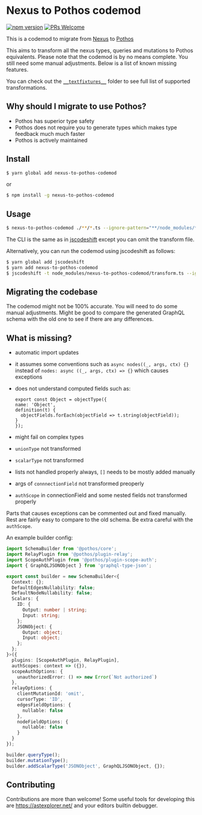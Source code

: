 # Nexus to Pothos codemod

[![npm version](https://badge.fury.io/js/nexus-to-pothos-codemod.svg)](https://www.npmjs.com/package/nexus-to-pothos-codemod)
[![PRs Welcome](https://img.shields.io/badge/PRs-welcome-brightgreen.svg?style=flat-square)](https://github.com/villesau/nexus-to-pothos-codemod/blob/master/README.md#Contributing)

This is a codemod to migrate from [Nexus](https://nexusjs.org/) to [Pothos](https://pothos-graphql.dev/)

This aims to transform all the nexus types, queries and mutations to Pothos equivalents. Please note that
the codemod is by no means complete. You still need some manual adjustments. Below is a list of known missing features.

You can check out the [`__textfixtures__`](https://github.com/villesau/nexus-to-pothos-codemod/tree/master/__testfixtures__) folder to see full list of supported transformations.

## Why should I migrate to use Pothos?

- Pothos has superior type safety
- Pothos does not require you to generate types which makes type feedback much much faster
- Pothos is actively maintained

## Install

```bash
$ yarn global add nexus-to-pothos-codemod
```

or

```bash
$ npm install -g nexus-to-pothos-codemod
```

## Usage

```bash
$ nexus-to-pothos-codemod ./**/*.ts --ignore-pattern="**/node_modules/**" --parser=ts
```

The CLI is the same as in [jscodeshift](https://github.com/facebook/jscodeshift)
except you can omit the transform file.

Alternatively, you can run the codemod using jscodeshift as follows:

```bash
$ yarn global add jscodeshift
$ yarn add nexus-to-pothos-codemod
$ jscodeshift -t node_modules/nexus-to-pothos-codemod/transform.ts --ignore-pattern="**/node_modules/**" ./**/*.js  --parser=ts
```

## Migrating the codebase

The codemod might not be 100% accurate. You will need to do some manual adjustments. Might be good to compare
the generated GraphQL schema with the old one to see if there are any differences.

## What is missing?

- automatic import updates
- it assumes some conventions such as `async nodes((_, args, ctx) {}` instead of `nodes: async ((_, args, ctx) => {}` which causes exceptions
- does not understand computed fields such as:

    ```
  export const Object = objectType({
    name: 'Object',
    definition(t) {
      objectFields.forEach(objectField => t.string(objectField));
    }
  });
  ```
- might fail on complex types
- `unionType` not transformed
- `scalarType` not transformed
- lists not handled properly always, `[]` needs to be mostly added manually
- args of `connnectionField` not transformed preoperly
- `authScope` in connectionField and some nested fields not transformed properly

Parts that causes exceptions can be commented out and fixed manually. Rest are fairly easy to compare to the old schema.
Be extra careful with the `authScope`.

An example builder config:

```ts
import SchemaBuilder from '@pothos/core';
import RelayPlugin from '@pothos/plugin-relay';
import ScopeAuthPlugin from '@pothos/plugin-scope-auth';
import { GraphQLJSONObject } from 'graphql-type-json';

export const builder = new SchemaBuilder<{
  Context: {};
  DefaultEdgesNullability: false;
  DefaultNodeNullability: false;
  Scalars: {
    ID: {
      Output: number | string;
      Input: string;
    };
    JSONObject: {
      Output: object;
      Input: object;
    };
  };
}>({
  plugins: [ScopeAuthPlugin, RelayPlugin],
  authScopes: context => ({}),
  scopeAuthOptions: {
    unauthorizedError: () => new Error(`Not authorized`)
  },
  relayOptions: {
    clientMutationId: 'omit',
    cursorType: 'ID',
    edgesFieldOptions: {
      nullable: false
    },
    nodeFieldOptions: {
      nullable: false
    }
  }
});

builder.queryType();
builder.mutationType();
builder.addScalarType('JSONObject', GraphQLJSONObject, {});
```

## Contributing

Contributions are more than welcome! Some useful tools for developing this are https://astexplorer.net/ and your editors builtin debugger.
